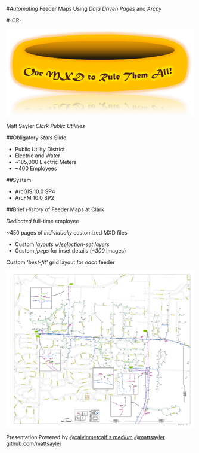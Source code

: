 #_Automating_ Feeder Maps Using _Data Driven Pages_ and _Arcpy_

#-OR-

![](./Images/OneMXDtoRule.png)

Matt Sayler
_Clark Public Utilities_

##Obligatory _Stats_ Slide
* Public Utility District
* Electric and Water
* ~185,000 Electric Meters
* ~400 Employees

##System
* ArcGIS 10.0 SP4
* ArcFM 10.0 SP2

##Brief _History_ of Feeder Maps at Clark

_Dedicated_ full-time employee

~450 pages of _individually_ customized MXD files
* Custom _layouts_ w/_selection-set layers_
* Custom _jpegs_ for inset details (_~300_ images)

Custom _'best-fit'_ grid layout for _each_ feeder

![](./Images/AST4_Original.png)

Presentation Powered by [@calvinmetcalf's _medium_](https://github.com/calvinmetcalf/medium)
[@mattsayler](https://www.twitter.com/mattsayler)
[github.com/mattsayler](https://www.github.com/mattsayler)

